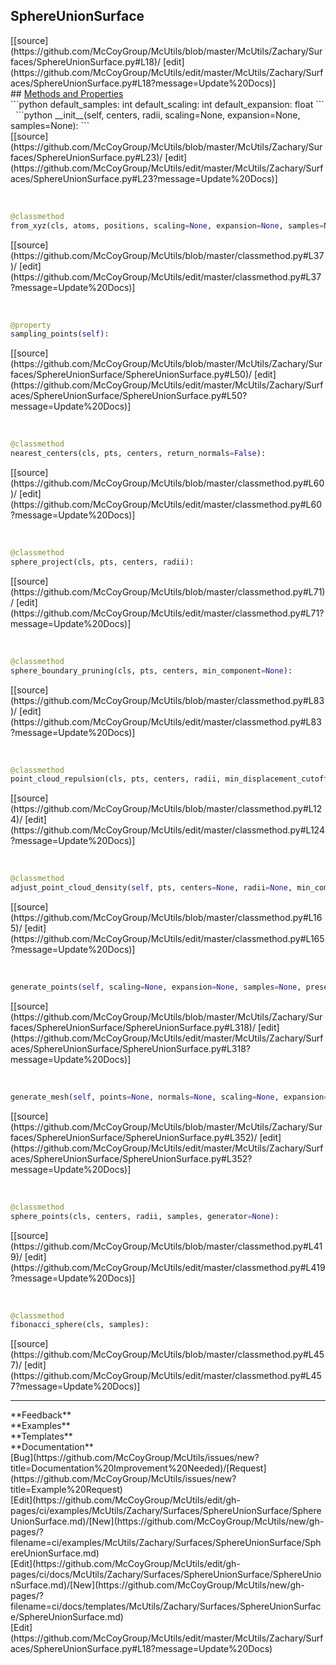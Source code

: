 ## <a id="McUtils.Zachary.Surfaces.SphereUnionSurface.SphereUnionSurface">SphereUnionSurface</a> 

<div class="docs-source-link" markdown="1">
[[source](https://github.com/McCoyGroup/McUtils/blob/master/McUtils/Zachary/Surfaces/SphereUnionSurface.py#L18)/
[edit](https://github.com/McCoyGroup/McUtils/edit/master/McUtils/Zachary/Surfaces/SphereUnionSurface.py#L18?message=Update%20Docs)]
</div>









<div class="collapsible-section">
 <div class="collapsible-section collapsible-section-header" markdown="1">
## <a class="collapse-link" data-toggle="collapse" href="#methods" markdown="1"> Methods and Properties</a> <a class="float-right" data-toggle="collapse" href="#methods"><i class="fa fa-chevron-down"></i></a>
 </div>
 <div class="collapsible-section collapsible-section-body collapse show" id="methods" markdown="1">
 ```python
default_samples: int
default_scaling: int
default_expansion: float
```
<a id="McUtils.Zachary.Surfaces.SphereUnionSurface.SphereUnionSurface.__init__" class="docs-object-method">&nbsp;</a> 
```python
__init__(self, centers, radii, scaling=None, expansion=None, samples=None): 
```
<div class="docs-source-link" markdown="1">
[[source](https://github.com/McCoyGroup/McUtils/blob/master/McUtils/Zachary/Surfaces/SphereUnionSurface.py#L23)/
[edit](https://github.com/McCoyGroup/McUtils/edit/master/McUtils/Zachary/Surfaces/SphereUnionSurface.py#L23?message=Update%20Docs)]
</div>


<a id="McUtils.Zachary.Surfaces.SphereUnionSurface.SphereUnionSurface.from_xyz" class="docs-object-method">&nbsp;</a> 
```python
@classmethod
from_xyz(cls, atoms, positions, scaling=None, expansion=None, samples=None, radius_property='IconRadius', distance_units='BohrRadius'): 
```
<div class="docs-source-link" markdown="1">
[[source](https://github.com/McCoyGroup/McUtils/blob/master/classmethod.py#L37)/
[edit](https://github.com/McCoyGroup/McUtils/edit/master/classmethod.py#L37?message=Update%20Docs)]
</div>


<a id="McUtils.Zachary.Surfaces.SphereUnionSurface.SphereUnionSurface.sampling_points" class="docs-object-method">&nbsp;</a> 
```python
@property
sampling_points(self): 
```
<div class="docs-source-link" markdown="1">
[[source](https://github.com/McCoyGroup/McUtils/blob/master/McUtils/Zachary/Surfaces/SphereUnionSurface/SphereUnionSurface.py#L50)/
[edit](https://github.com/McCoyGroup/McUtils/edit/master/McUtils/Zachary/Surfaces/SphereUnionSurface/SphereUnionSurface.py#L50?message=Update%20Docs)]
</div>


<a id="McUtils.Zachary.Surfaces.SphereUnionSurface.SphereUnionSurface.nearest_centers" class="docs-object-method">&nbsp;</a> 
```python
@classmethod
nearest_centers(cls, pts, centers, return_normals=False): 
```
<div class="docs-source-link" markdown="1">
[[source](https://github.com/McCoyGroup/McUtils/blob/master/classmethod.py#L60)/
[edit](https://github.com/McCoyGroup/McUtils/edit/master/classmethod.py#L60?message=Update%20Docs)]
</div>


<a id="McUtils.Zachary.Surfaces.SphereUnionSurface.SphereUnionSurface.sphere_project" class="docs-object-method">&nbsp;</a> 
```python
@classmethod
sphere_project(cls, pts, centers, radii): 
```
<div class="docs-source-link" markdown="1">
[[source](https://github.com/McCoyGroup/McUtils/blob/master/classmethod.py#L71)/
[edit](https://github.com/McCoyGroup/McUtils/edit/master/classmethod.py#L71?message=Update%20Docs)]
</div>


<a id="McUtils.Zachary.Surfaces.SphereUnionSurface.SphereUnionSurface.sphere_boundary_pruning" class="docs-object-method">&nbsp;</a> 
```python
@classmethod
sphere_boundary_pruning(cls, pts, centers, min_component=None): 
```
<div class="docs-source-link" markdown="1">
[[source](https://github.com/McCoyGroup/McUtils/blob/master/classmethod.py#L83)/
[edit](https://github.com/McCoyGroup/McUtils/edit/master/classmethod.py#L83?message=Update%20Docs)]
</div>


<a id="McUtils.Zachary.Surfaces.SphereUnionSurface.SphereUnionSurface.point_cloud_repulsion" class="docs-object-method">&nbsp;</a> 
```python
@classmethod
point_cloud_repulsion(cls, pts, centers, radii, min_displacement_cutoff=0.001, stochastic_factor=0.0001, force_constant=0.001, power=-3, max_iterations=15): 
```
<div class="docs-source-link" markdown="1">
[[source](https://github.com/McCoyGroup/McUtils/blob/master/classmethod.py#L124)/
[edit](https://github.com/McCoyGroup/McUtils/edit/master/classmethod.py#L124?message=Update%20Docs)]
</div>


<a id="McUtils.Zachary.Surfaces.SphereUnionSurface.SphereUnionSurface.adjust_point_cloud_density" class="docs-object-method">&nbsp;</a> 
```python
@classmethod
adjust_point_cloud_density(self, pts, centers=None, radii=None, min_component=None, min_component_bins=30, min_component_scaling=0.7, same_point_cutoff=1e-06, max_iterations=15): 
```
<div class="docs-source-link" markdown="1">
[[source](https://github.com/McCoyGroup/McUtils/blob/master/classmethod.py#L165)/
[edit](https://github.com/McCoyGroup/McUtils/edit/master/classmethod.py#L165?message=Update%20Docs)]
</div>


<a id="McUtils.Zachary.Surfaces.SphereUnionSurface.SphereUnionSurface.generate_points" class="docs-object-method">&nbsp;</a> 
```python
generate_points(self, scaling=None, expansion=None, samples=None, preserve_origins=False): 
```
<div class="docs-source-link" markdown="1">
[[source](https://github.com/McCoyGroup/McUtils/blob/master/McUtils/Zachary/Surfaces/SphereUnionSurface/SphereUnionSurface.py#L318)/
[edit](https://github.com/McCoyGroup/McUtils/edit/master/McUtils/Zachary/Surfaces/SphereUnionSurface/SphereUnionSurface.py#L318?message=Update%20Docs)]
</div>


<a id="McUtils.Zachary.Surfaces.SphereUnionSurface.SphereUnionSurface.generate_mesh" class="docs-object-method">&nbsp;</a> 
```python
generate_mesh(self, points=None, normals=None, scaling=None, expansion=None, samples=None, method='poisson', depth=5, **reconstruction_settings): 
```
<div class="docs-source-link" markdown="1">
[[source](https://github.com/McCoyGroup/McUtils/blob/master/McUtils/Zachary/Surfaces/SphereUnionSurface/SphereUnionSurface.py#L352)/
[edit](https://github.com/McCoyGroup/McUtils/edit/master/McUtils/Zachary/Surfaces/SphereUnionSurface/SphereUnionSurface.py#L352?message=Update%20Docs)]
</div>


<a id="McUtils.Zachary.Surfaces.SphereUnionSurface.SphereUnionSurface.sphere_points" class="docs-object-method">&nbsp;</a> 
```python
@classmethod
sphere_points(cls, centers, radii, samples, generator=None): 
```
<div class="docs-source-link" markdown="1">
[[source](https://github.com/McCoyGroup/McUtils/blob/master/classmethod.py#L419)/
[edit](https://github.com/McCoyGroup/McUtils/edit/master/classmethod.py#L419?message=Update%20Docs)]
</div>


<a id="McUtils.Zachary.Surfaces.SphereUnionSurface.SphereUnionSurface.fibonacci_sphere" class="docs-object-method">&nbsp;</a> 
```python
@classmethod
fibonacci_sphere(cls, samples): 
```
<div class="docs-source-link" markdown="1">
[[source](https://github.com/McCoyGroup/McUtils/blob/master/classmethod.py#L457)/
[edit](https://github.com/McCoyGroup/McUtils/edit/master/classmethod.py#L457?message=Update%20Docs)]
</div>
 </div>
</div>












---


<div markdown="1" class="text-secondary">
<div class="container">
  <div class="row">
   <div class="col" markdown="1">
**Feedback**   
</div>
   <div class="col" markdown="1">
**Examples**   
</div>
   <div class="col" markdown="1">
**Templates**   
</div>
   <div class="col" markdown="1">
**Documentation**   
</div>
   <div class="col" markdown="1">
   
</div>
   <div class="col" markdown="1">
   
</div>
   <div class="col" markdown="1">
   
</div>
</div>
  <div class="row">
   <div class="col" markdown="1">
[Bug](https://github.com/McCoyGroup/McUtils/issues/new?title=Documentation%20Improvement%20Needed)/[Request](https://github.com/McCoyGroup/McUtils/issues/new?title=Example%20Request)   
</div>
   <div class="col" markdown="1">
[Edit](https://github.com/McCoyGroup/McUtils/edit/gh-pages/ci/examples/McUtils/Zachary/Surfaces/SphereUnionSurface/SphereUnionSurface.md)/[New](https://github.com/McCoyGroup/McUtils/new/gh-pages/?filename=ci/examples/McUtils/Zachary/Surfaces/SphereUnionSurface/SphereUnionSurface.md)   
</div>
   <div class="col" markdown="1">
[Edit](https://github.com/McCoyGroup/McUtils/edit/gh-pages/ci/docs/McUtils/Zachary/Surfaces/SphereUnionSurface/SphereUnionSurface.md)/[New](https://github.com/McCoyGroup/McUtils/new/gh-pages/?filename=ci/docs/templates/McUtils/Zachary/Surfaces/SphereUnionSurface/SphereUnionSurface.md)   
</div>
   <div class="col" markdown="1">
[Edit](https://github.com/McCoyGroup/McUtils/edit/master/McUtils/Zachary/Surfaces/SphereUnionSurface.py#L18?message=Update%20Docs)   
</div>
   <div class="col" markdown="1">
   
</div>
   <div class="col" markdown="1">
   
</div>
   <div class="col" markdown="1">
   
</div>
</div>
</div>
</div>